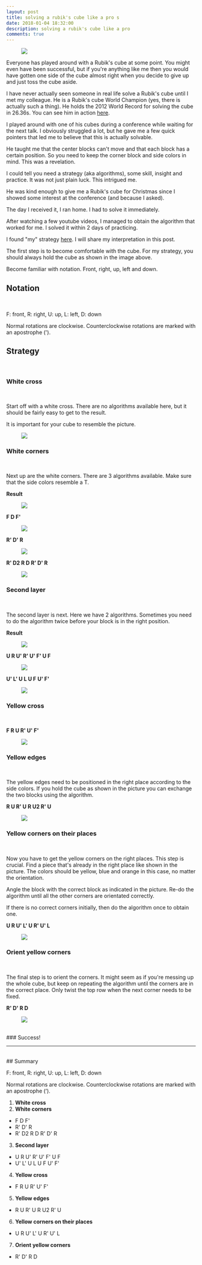```yaml
---
layout: post
title: solving a rubik's cube like a pro s
date: 2018-01-04 18:32:00
description: solving a rubik's cube like a pro
comments: true
---
```


<figure class="aligner-center">
	<img src="/blog/img/rubix/IMG_1589.jpg" >
</figure>

Everyone has played around with a Rubik's cube at some point. You might even have been successful, but if you're anything like me then you would have gotten one side of the cube almost right when you decide to give up and just toss the cube aside.

I have never actually seen someone in real life solve a Rubik's cube until I met my colleague. He is a Rubik's cube World Champion (yes, there is actually such a thing). He holds the 2012 World Record for solving the cube in 26.36s. You can see him in action <a href="https://www.youtube.com/watch?v=mCyYPimImyM">here</a>.

I played around with one of his cubes during a conference while waiting for the next talk. I obviously struggled a lot, but he gave me a few quick pointers that led me to believe that this is actually solvable.

He taught me that the center blocks can't move and that each block has a certain position. So you need to keep the corner block and side colors in mind. This was a revelation. 

I could tell you need a strategy (aka algorithms), some skill, insight and practice. It was not just plain luck. This intrigued me. 

He was kind enough to give me a Rubik's cube for Christmas since I showed some interest at the conference (and because I asked).

The day I received it, I ran home. I had to solve it immediately. 

After watching a few youtube videos, I managed to obtain the algorithm that worked for me. I solved it within 2 days of practicing. 

I found "my" strategy <a href="https://ruwix.com/the-rubiks-cube/how-to-solve-the-rubiks-cube-beginners-method/">here</a>. I will share my interpretation in this post. 

The first step is to become comfortable with the cube. For my strategy, you should always hold the cube as shown in the image above. 

Become familiar with notation. Front, right, up, left and down.

## Notation
<br/>

F: front, R: right, U: up, L: left, D: down

Normal rotations are clockwise.
Counterclockwise rotations are marked with an apostrophe (').

## Strategy
<br/>

### White cross
<br/>

Start off with a white cross. There are no algorithms available here, but it should be fairly easy to get to the result. 

It is important for your cube to resemble the picture. 

<figure class="aligner-center">
	<img src="/blog/img/rubix/IMG_1590.jpg" >
</figure>

### White corners
<br/>

Next up are the white corners. There are 3 algorithms available. Make sure that the side colors resemble a T.

<b>Result</b>

<figure class="aligner-center">
	<img src="/blog/img/rubix/IMG_1594.jpg" >
</figure>

<b>F D F'</b>

<figure class="aligner-center">
	<img src="/blog/img/rubix/IMG_1591.jpg" >
</figure>

<b>R' D' R</b>

<figure class="aligner-center">
	<img src="/blog/img/rubix/IMG_1592.jpg" >
</figure>

<b>R' D2 R D R' D' R</b>

<figure class="aligner-center">
	<img src="/blog/img/rubix/IMG_1593.jpg" >
</figure>


### Second layer
<br/>

The second layer is next. Here we have 2 algorithms. Sometimes you need to do the algorithm twice before your block is in the right position.

<b>Result</b> 

<figure class="aligner-center">
	<img src="/blog/img/rubix/IMG_1597.jpg" >
</figure>

<b>U R U' R' U' F' U F</b>

<figure class="aligner-center">
	<img src="/blog/img/rubix/IMG_1595.jpg" >
</figure>

<b>U' L' U L U F U' F'</b>

<figure class="aligner-center">
	<img src="/blog/img/rubix/IMG_1596.jpg" >
</figure>

### Yellow cross
<br/>

<b>F R U R' U' F'</b>

<figure class="aligner-center">
	<img src="/blog/img/rubix/IMG_1598.jpg" >
</figure>

### Yellow edges
<br/>

The yellow edges need to be positioned in the right place according to the side colors. If you hold the cube as shown in the picture you can exchange the two blocks using the algorithm.

<b>R U R' U R U2 R' U</b>

<figure class="aligner-center">
	<img src="/blog/img/rubix/IMG_1599.jpg" >
</figure>

### Yellow corners on their places
<br/>

Now you have to get the yellow corners on the right places. This step is crucial. Find a piece that's already in the right place like shown in the picture. The colors should be yellow, blue and orange in this case, no matter the orientation.

Angle the block with the correct block as indicated in the picture. Re-do the algorithm until all the other corners are orientated correctly. 

If there is no correct corners initially, then do the algorithm once to obtain one. 

<b>U R U' L' U R' U' L</b>

<figure class="aligner-center">
	<img src="/blog/img/rubix/IMG_1600.jpg" >
</figure>


### Orient yellow corners
<br/>

The final step is to orient the corners. It might seem as if you're messing up the whole cube, but keep on repeating the algorithm until the corners are in the correct place. Only twist the top row when the next corner needs to be fixed. 

<b>R' D' R D</b>

<figure class="aligner-center">
	<img src="/blog/img/rubix/IMG_1601.jpg" >
</figure>

<br/>
### Success!
<br/>

<hr>
<br/>
## Summary
<br/>

F: front, R: right, U: up, L: left, D: down

Normal rotations are clockwise. Counterclockwise rotations are marked with an apostrophe (‘).

1. <b>White cross</b>
2. <b>White corners</b> 
- F D F'
- R' D' R
- R' D2 R D R' D' R

3. <b>Second layer</b>
- U R U' R' U' F' U F
- U' L' U L U F U' F'

4. <b>Yellow cross</b>
- F R U R' U' F'

5. <b>Yellow edges</b>
- R U R' U R U2 R' U

6. <b>Yellow corners on their places</b>
- U R U' L' U R' U' L

7. <b>Orient yellow corners</b>
- R' D' R D
